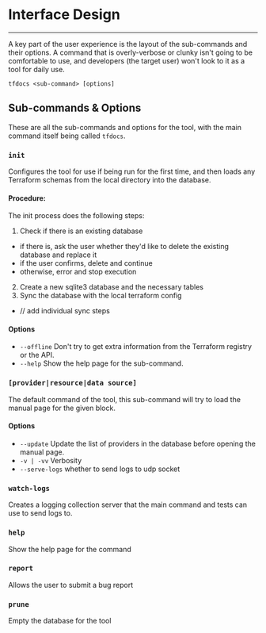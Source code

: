 # Interface Design
---
A key part of the user experience is the layout of the sub-commands and their options. A command that is overly-verbose or clunky isn't going to be comfortable to use, and developers (the target user) won't look to it as a tool for daily use.

```
tfdocs <sub-command> [options]
```
## Sub-commands & Options
These are all the sub-commands and options for the tool, with the main command itself being called `tfdocs`.

### `init`
Configures the tool for use if being run for the first time, and then loads any Terraform schemas from the local directory into the database. 
#### Procedure:
The init process does the following steps:
1. Check if there is an existing database
  - if there is, ask the user whether they'd like to delete the existing database and replace it
  - if the user confirms, delete and continue
  - otherwise, error and stop execution
2. Create a new sqlite3 database and the necessary tables
3. Sync the database with the local terraform config
  - // add individual sync steps

#### Options
- `--offline` Don't try to get extra information from the Terraform registry or the API.
- `--help` Show the help page for the sub-command.

### `[provider|resource|data source]`
The default command of the tool, this sub-command will try to load the manual page for the given block. 
#### Options
- `--update` Update the list of providers in the database before opening the manual page.
- `-v | -vv` Verbosity
- `--serve-logs` whether to send logs to udp socket
### `watch-logs`
Creates a logging collection server that the main command and tests can use to send logs to. 
### `help`
Show the help page for the command

### `report`
Allows the user to submit a bug report

### `prune`
Empty the database for the tool
